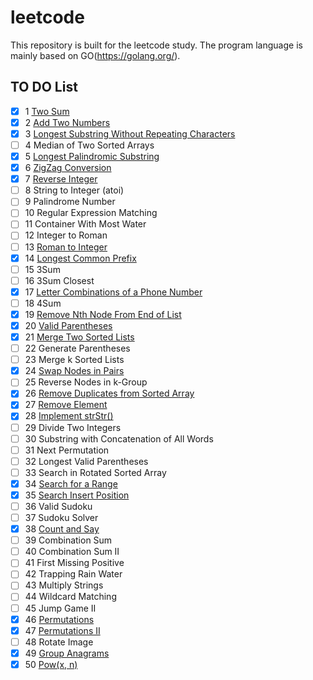 # leetcode
This repository is built for the leetcode study. The program language is mainly based on GO(https://golang.org/).

## TO DO List

- [x] 1 [Two Sum](https://github.com/ZacharyChang/leetcode/blob/master/problem1.go)
- [x] 2 [Add Two Numbers](https://github.com/ZacharyChang/leetcode/blob/master/problem2.go)
- [x] 3 [Longest Substring Without Repeating Characters](https://github.com/ZacharyChang/leetcode/blob/master/problem3.go)
- [ ] 4 Median of Two Sorted Arrays
- [x] 5 [Longest Palindromic Substring](https://github.com/ZacharyChang/leetcode/blob/master/problem5.go)
- [x] 6 [ZigZag Conversion](https://github.com/ZacharyChang/leetcode/blob/master/problem6.go)
- [x] 7 [Reverse Integer](https://github.com/ZacharyChang/leetcode/blob/master/problem7.go)
- [ ] 8 String to Integer (atoi)
- [ ] 9 Palindrome Number
- [ ] 10 Regular Expression Matching
- [ ] 11 Container With Most Water
- [ ] 12 Integer to Roman
- [ ] 13 [Roman to Integer](https://github.com/ZacharyChang/leetcode/blob/master/problem13.go)
- [x] 14 [Longest Common Prefix](https://github.com/ZacharyChang/leetcode/blob/master/problem14.go)
- [ ] 15 3Sum
- [ ] 16 3Sum Closest
- [x] 17 [Letter Combinations of a Phone Number](https://github.com/ZacharyChang/leetcode/blob/master/problem17.go)
- [ ] 18 4Sum
- [x] 19 [Remove Nth Node From End of List](https://github.com/ZacharyChang/leetcode/blob/master/problem19.go)
- [x] 20 [Valid Parentheses](https://github.com/ZacharyChang/leetcode/blob/master/problem20.go)
- [x] 21 [Merge Two Sorted Lists](https://github.com/ZacharyChang/leetcode/blob/master/problem21.go)
- [ ] 22 Generate Parentheses
- [ ] 23 Merge k Sorted Lists
- [x] 24 [Swap Nodes in Pairs](https://github.com/ZacharyChang/leetcode/blob/master/problem24.go)
- [ ] 25 Reverse Nodes in k-Group
- [x] 26 [Remove Duplicates from Sorted Array](https://github.com/ZacharyChang/leetcode/blob/master/problem26.go)
- [x] 27 [Remove Element](https://github.com/ZacharyChang/leetcode/blob/master/problem27.go)
- [x] 28 [Implement strStr()](https://github.com/ZacharyChang/leetcode/blob/master/problem28.go)
- [ ] 29 Divide Two Integers
- [ ] 30 Substring with Concatenation of All Words
- [ ] 31 Next Permutation
- [ ] 32 Longest Valid Parentheses
- [ ] 33 Search in Rotated Sorted Array
- [x] 34 [Search for a Range](https://github.com/ZacharyChang/leetcode/blob/master/problem34.go)
- [x] 35 [Search Insert Position](https://github.com/ZacharyChang/leetcode/blob/master/problem35.go)
- [ ] 36 Valid Sudoku
- [ ] 37 Sudoku Solver
- [x] 38 [Count and Say](https://github.com/ZacharyChang/leetcode/blob/master/problem38.go)
- [ ] 39 Combination Sum
- [ ] 40 Combination Sum II
- [ ] 41 First Missing Positive
- [ ] 42 Trapping Rain Water
- [ ] 43 Multiply Strings
- [ ] 44 Wildcard Matching
- [ ] 45 Jump Game II
- [x] 46 [Permutations](https://github.com/ZacharyChang/leetcode/blob/master/problem46.go)
- [x] 47 [Permutations II](https://github.com/ZacharyChang/leetcode/blob/master/problem47.go)
- [ ] 48 Rotate Image
- [x] 49 [Group Anagrams](https://github.com/ZacharyChang/leetcode/blob/master/problem49.go)
- [x] 50 [Pow(x, n)](https://github.com/ZacharyChang/leetcode/blob/master/problem50.go)
